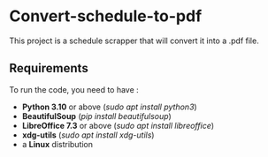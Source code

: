 # Convert-schedule-to-pdf

This project is a schedule scrapper that will convert it into a .pdf file.

## Requirements

To run the code, you need to have :

 - __Python 3.10__ or above (_sudo apt install python3_)
 - __BeautifulSoup__ (_pip install beautifulsoup_)
 - __LibreOffice 7.3__ or above (_sudo apt install libreoffice_)
 - __xdg-utils__ (_sudo apt install xdg-utils_)
 - a __Linux__ distribution
